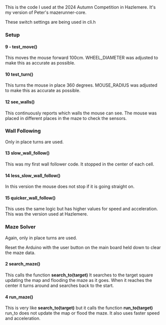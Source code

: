 This is the code I used at the 2024 Autumn Competition in Hazlemere. It's my version of Peter's mazerunner-core.

These switch settings are being used in cli.h

### Setup

#### 9 - test_move()
This moves the mouse forward 100cm. WHEEL_DIAMETER was adjusted to make this as accurate as possible.

#### 10 test_turn()
This turns the mouse in place 360 degrees. MOUSE_RADIUS was adjusted to make this as accurate as possible.

#### 12 see_walls()
This continuously reports which walls the mouse can see. The mouse was placed in different places in the maze to check the sensors.

### Wall Following
Only in place turns are used.

#### 13 slow_wall_follow()
This was my first wall follower code. It stopped in the center of each cell. 

#### 14 less_slow_wall_follow()
In this version the mouse does not stop if it is going straight on.

#### 15 quicker_wall_follow()
This uses the same logic but has higher values for speed and acceleration. This was the version used at Hazlemere.

### Maze Solver

Again, only in place turns are used.

Reset the Arduino with the user button on the main board held down to clear the maze data.

#### 2 search_maze()
This calls the function **search_to(target)**
It searches to the target square updating the map and flooding the maze as it goes.
When it reaches the center it turns around and searches back to the start.

#### 4 run_maze()
This is very like **search_to(target)** but it calls the function **run_to(target)** 
run_to does not update the map or flood the maze. It also uses faster speed and acceleration.

